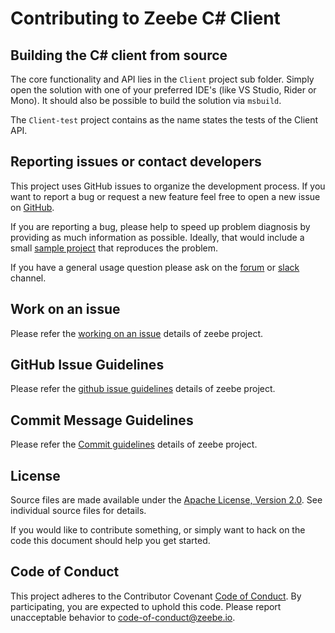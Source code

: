 # Contributing to Zeebe C# Client

## Building the C# client from source

The core functionality and API lies in the `Client` project sub folder.
Simply open the solution with one of your preferred IDE's (like VS Studio, Rider or Mono).
It should also be possible to build the solution via `msbuild`.

The `Client-test` project contains as the name states the tests of the Client API.

## Reporting issues or contact developers

This project uses GitHub issues to organize the development process. If you want to
report a bug or request a new feature feel free to open a new issue on
[GitHub][issues].

If you are reporting a bug, please help to speed up problem diagnosis by
providing as much information as possible. Ideally, that would include a small
[sample project][sample] that reproduces the problem.

If you have a general usage question please ask on the [forum][] or [slack][] channel.

## Work on an issue

Please refer the [working on an issue](https://github.com/camunda-cloud/zeebe/blob/develop/CONTRIBUTING.md#starting-on-an-issue) details of zeebe project.

## GitHub Issue Guidelines

Please refer the [github issue guidelines](https://github.com/camunda-cloud/zeebe/blob/develop/CONTRIBUTING.md#github-issue-guidelines) details of zeebe project.

## Commit Message Guidelines

Please refer the [Commit guidelines](https://github.com/camunda-cloud/zeebe/blob/develop/CONTRIBUTING.md#commit-message-guidelines) details of zeebe project.

## License

Source files are made available under the [Apache License, Version
2.0](/APACHE-2.0). See individual source files for details.

If you would like to contribute something, or simply want to hack on the code
this document should help you get started.

## Code of Conduct

This project adheres to the Contributor Covenant [Code of
Conduct](/CODE_OF_CONDUCT.md). By participating, you are expected to uphold
this code. Please report unacceptable behavior to
code-of-conduct@zeebe.io.

[issues]: https://github.com/zeebe-io/zb-csharp-client/issues
[forum]: https://forum.zeebe.io/
[slack]: https://zeebe-slackin.herokuapp.com/
[sample]: https://github.com/zeebe-io/zb-csharp-client/tree/master/Client-Example
